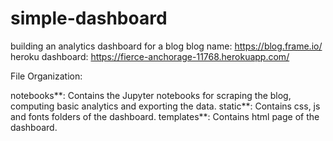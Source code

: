 # simple-dashboard

 building an analytics dashboard for a blog
 blog name: https://blog.frame.io/
 heroku dashboard: https://fierce-anchorage-11768.herokuapp.com/ 


File Organization:

notebooks**: Contains the Jupyter notebooks for scraping the blog, computing basic analytics and exporting the data.
static**: Contains css, js and fonts folders of the dashboard.
templates**: Contains html page of the dashboard.
